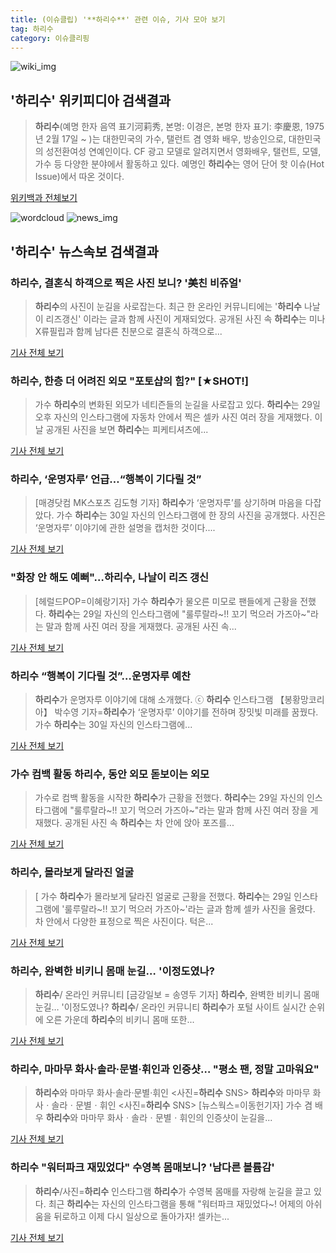 ```yaml
---
title: (이슈클립) '**하리수**' 관련 이슈, 기사 모아 보기
tag: 하리수
category: 이슈클리핑
---
```

![wiki_img](https://user-images.githubusercontent.com/42597476/44503234-41136a80-a6d0-11e8-9071-6fc6418eafe4.png)
## **'**하리수**'** 위키피디아 검색결과
>**하리수**(예명 한자 음역 표기河莉秀, 본명: 이경은, 본명 한자 표기: 李慶恩, 1975년 2월 17일 ~ )는 대한민국의 가수, 탤런트 겸 영화 배우, 방송인으로, 대한민국의 성전환여성 연예인이다. CF 광고 모델로 알려지면서 영화배우, 탤런트, 모델, 가수 등 다양한 분야에서 활동하고 있다. 예명인 **하리수**는 영어 단어 핫 이슈(Hot Issue)에서 따온 것이다.

<a href="https://ko.wikipedia.org/wiki/하리수" target="_blank">위키백과 전체보기</a>

![wordcloud](https://s3.ap-northeast-2.amazonaws.com/lyrics101-wordcloud/2018-08-30-1535602829.png)
![news_img](https://user-images.githubusercontent.com/42597476/44507050-1206f400-a6e4-11e8-8d98-7ffbfebb353f.png)
## **'**하리수**'** 뉴스속보 검색결과
### **하리수**, 결혼식 하객으로 찍은 사진 보니? '美친 비쥬얼'

>**하리수**의 사진이 눈길을 사로잡는다. 최근 한 온라인 커뮤니티에는 '**하리수** 나날이 리즈갱신' 이라는 글과 함께 사진이 게재되었다. 공개된 사진 속 **하리수**는 미나X류필립과 함께 남다른 친분으로 결혼식 하객으로...

<a href="http://www.joongdo.co.kr/main/view.php?key=20180830001148585" target="_blank">기사 전체 보기</a>

### **하리수**, 한층 더 어려진 외모 "포토샵의 힘?" [★SHOT!]

>가수 **하리수**의 변화된 외모가 네티즌들의 눈길을 사로잡고 있다. **하리수**는 29일 오후 자신의 인스타그램에 자동차 안에서 찍은 셀카 사진 여러 장을 게재했다. 이날 공개된 사진을 보면 **하리수**는 피케티셔츠에...

<a href="http://www.osen.co.kr/article/G1110978239" target="_blank">기사 전체 보기</a>

### **하리수**, ‘운명자루’ 언급…“행복이 기다릴 것”

>[매경닷컴 MK스포츠 김도형 기자] **하리수**가 ‘운명자루’를 상기하며 마음을 다잡았다. 가수 **하리수**는 30일 자신의 인스타그램에 한 장의 사진을 공개했다. 사진은 ‘운명자루’ 이야기에 관한 설명을 캡처한 것이다....

<a href="http://sports.mk.co.kr/view.php?year=2018&no=546141" target="_blank">기사 전체 보기</a>

### "화장 안 해도 예뻐"…**하리수**, 나날이 리즈 갱신

>[헤럴드POP=이혜랑기자] 가수 **하리수**가 물오른 미모로 팬들에게 근황을 전했다. **하리수**는 29일 자신의 인스타그램에 "룰루랄라~!! 꼬기 먹으러 가즈아~"라는 말과 함께 사진 여러 장을 게재했다. 공개된 사진 속...

<a href="http://biz.heraldcorp.com/view.php?ud=201808300903320739070_1" target="_blank">기사 전체 보기</a>

### **하리수** “행복이 기다릴 것”…운명자루 예찬

>**하리수**가 운명자루 이야기에 대해 소개했다. ⓒ **하리수** 인스타그램 【봉황망코리아】 박수영 기자=**하리수**가 ‘운명자루’ 이야기를 전하며 장밋빛 미래를 꿈꿨다. 가수 **하리수**는 30일 자신의 인스타그램에...

<a href="http://chinafocus.co.kr/view.php?no=24261" target="_blank">기사 전체 보기</a>

### 가수 컴백 활동 **하리수**, 동안 외모 돋보이는 외모

>가수로 컴백 활동을 시작한 **하리수**가 근황을 전했다. **하리수**는 29일 자신의 인스타그램에 "룰루랄라~!! 꼬기 먹으러 가즈아~"라는 말과 함께 사진 여러 장을 게재했다. 공개된 사진 속 **하리수**는 차 안에 앉아 포즈를...

<a href="http://news20.busan.com/controller/newsController.jsp?newsId=20180830000107" target="_blank">기사 전체 보기</a>

### **하리수**, 몰라보게 달라진 얼굴

>[ 가수 **하리수**가 몰라보게 달라진 얼굴로 근황을 전했다. **하리수**는 29일 인스타그램에 '룰루랄라~!! 꼬기 먹으러 가즈아~'라는 글과 함께 셀카 사진을 올렸다. 차 안에서 다양한 표정으로 찍은 사진이다. 턱은...

<a href="http://isplus.live.joins.com/news/article/aid.asp?aid=22518817" target="_blank">기사 전체 보기</a>

### **하리수**, 완벽한 비키니 몸매 눈길… '이정도였나?

>**하리수**/ 온라인 커뮤니티 [금강일보 = 송영두 기자] **하리수**, 완벽한 비키니 몸매 눈길… '이정도였나? **하리수**/ 온라인 커뮤니티 **하리수**가 포털 사이트 실시간 순위에 오른 가운데 **하리수**의 비키니 몸매 또한...

<a href="http://www.ggilbo.com/news/articleView.html?idxno=540917" target="_blank">기사 전체 보기</a>

### **하리수**, 마마무 화사·솔라·문별·휘인과 인증샷… "평소 팬, 정말 고마워요"

>**하리수**와 마마무 화사·솔라·문별·휘인 <사진=**하리수** SNS> **하리수**와 마마무 화사ㆍ솔라ㆍ문별ㆍ휘인 <사진=**하리수** SNS> [뉴스웍스=이동헌기자] 가수 겸 배우 **하리수**와 마마무 화사ㆍ솔라ㆍ문별ㆍ휘인의 인증샷이 눈길을...

<a href="http://www.newsworks.co.kr/news/articleView.html?idxno=211576" target="_blank">기사 전체 보기</a>

### **하리수** "워터파크 재밌었다" 수영복 몸매보니? '남다른 볼륨감'

>**하리수**/사진=**하리수** 인스타그램 **하리수**가 수영복 몸매를 자랑해 눈길을 끌고 있다. 최근 **하리수**는 자신의 인스타그램을 통해 "워터파크 재밌었다~! 어제의 아쉬움을 뒤로하고 이제 다시 일상으로 돌아가자! 셀카는...

<a href="http://www.starseoultv.com/news/articleView.html?idxno=505676" target="_blank">기사 전체 보기</a>


